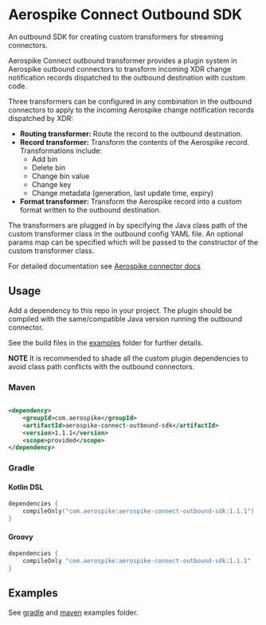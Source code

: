 # Aerospike Connect Outbound SDK

An outbound SDK for creating custom transformers for streaming connectors.

Aerospike Connect outbound transformer provides a plugin system in Aerospike
outbound connectors to transform incoming XDR change notification records
dispatched to the outbound destination with custom code.

Three transformers can be configured in any combination in the outbound
connectors to apply to the incoming Aerospike change notification records
dispatched by XDR:

- **Routing transformer:** Route the record to the outbound destination.
- **Record transformer:** Transform the contents of the Aerospike record.
  Transformations include:
    - Add bin
    - Delete bin
    - Change bin value
    - Change key
    - Change metadata (generation, last update time, expiry)
- **Format transformer:** Transform the Aerospike record into a custom format
  written to the outbound destination.

The transformers are plugged in by specifying the Java class path of the custom
transformer class in the outbound config YAML file. An optional params map can
be specified which will be passed to the constructor of the custom transformer
class.

For detailed documentation
see [Aerospike connector docs](https://docs.aerospike.com/docs/connect/streaming-from-asdb/outbound-message-transform.html)

## Usage

Add a dependency to this repo in your project. The plugin should be compiled
with the same/compatible Java version running the outbound connector.

See the build files in the [examples](/examples) folder for further details.

**NOTE** It is recommended to shade all the custom plugin dependencies to avoid
class path conflicts with the outbound connectors.

### Maven

```xml

<dependency>
    <groupId>com.aerospike</groupId>
    <artifactId>aerospike-connect-outbound-sdk</artifactId>
    <version>1.1.1</version>
    <scope>provided</scope>
</dependency>
```

### Gradle

#### Kotlin DSL

```kotlin
dependencies {
    compileOnly("com.aerospike:aerospike-connect-outbound-sdk:1.1.1")
}
```

#### Groovy

```groovy
dependencies {
    compileOnly "com.aerospike:aerospike-connect-outbound-sdk:1.1.1"
}
```

## Examples

See [gradle](/examples/gradle) and [maven](/examples/maven) examples folder.
